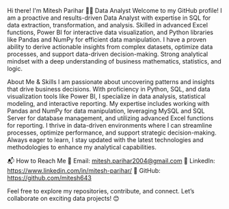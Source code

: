 Hi there! I'm Mitesh Parihar 🧑‍💻 Data Analyst
Welcome to my GitHub profile! I am a proactive and results-driven Data Analyst with expertise in SQL for data extraction, transformation, and analysis. Skilled in advanced Excel functions, Power BI for interactive data visualization, and Python libraries like Pandas and NumPy for efficient data manipulation. I have a proven ability to derive actionable insights from complex datasets, optimize data processes, and support data-driven decision-making. Strong analytical mindset with a deep understanding of business mathematics, statistics, and logic.

About Me & Skills
I am passionate about uncovering patterns and insights that drive business decisions. With proficiency in Python, SQL, and data visualization tools like Power BI, I specialize in data analysis, statistical modeling, and interactive reporting. My expertise includes working with Pandas and NumPy for data manipulation, leveraging MySQL and SQL Server for database management, and utilizing advanced Excel functions for reporting. I thrive in data-driven environments where I can streamline processes, optimize performance, and support strategic decision-making. Always eager to learn, I stay updated with the latest technologies and methodologies to enhance my analytical capabilities.

📬 How to Reach Me
📩 Email: mitesh.parihar2004@gmail.com
🔗 LinkedIn: https://www.linkedin.com/in/mitesh-parihar/
🚀 GitHub: https://github.com/mitesh643

Feel free to explore my repositories, contribute, and connect. Let’s collaborate on exciting data projects! 😊
